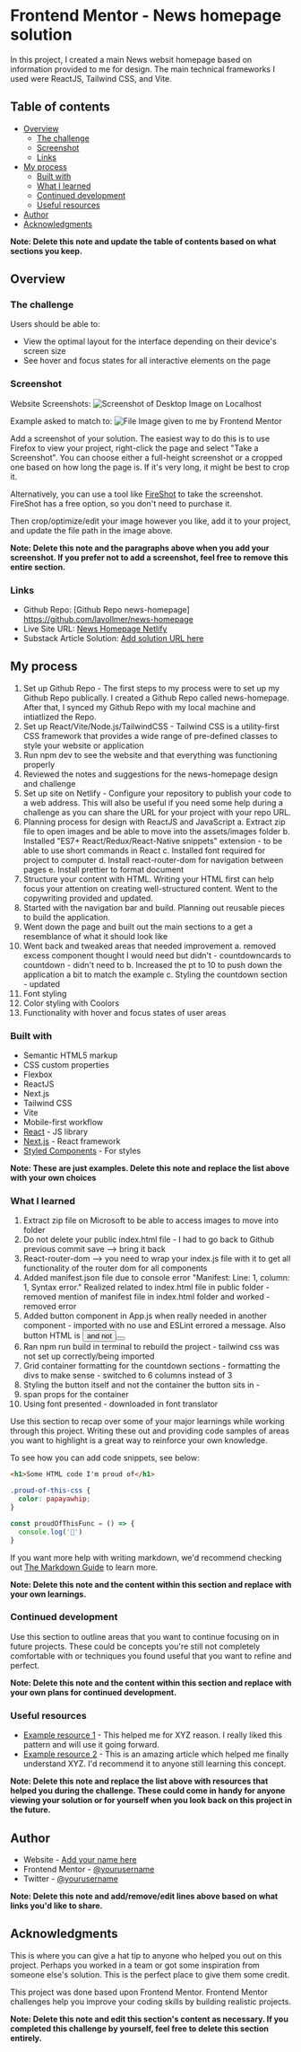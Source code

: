 # Frontend Mentor - News homepage solution

In this project, I created a main News websit homepage based on information provided to me for design. The main technical frameworks I used were ReactJS, Tailwind CSS, and Vite. 

## Table of contents

- [Overview](#overview)
  - [The challenge](#the-challenge)
  - [Screenshot](#screenshot)
  - [Links](#links)
- [My process](#my-process)
  - [Built with](#built-with)
  - [What I learned](#what-i-learned)
  - [Continued development](#continued-development)
  - [Useful resources](#useful-resources)
- [Author](#author)
- [Acknowledgments](#acknowledgments)

**Note: Delete this note and update the table of contents based on what sections you keep.**

## Overview

### The challenge

Users should be able to:

- View the optimal layout for the interface depending on their device's screen size
- See hover and focus states for all interactive elements on the page

### Screenshot

Website Screenshots:
![Screenshot of Desktop Image on Localhost](./src/assets/readmeimages/ScreenshotLocalHostDesktopImage.png)

Example asked to match to:
![File Image given to me by Frontend Mentor](./src/assets/readmeimages/desktop-design.jpg)

Add a screenshot of your solution. The easiest way to do this is to use Firefox to view your project, right-click the page and select "Take a Screenshot". You can choose either a full-height screenshot or a cropped one based on how long the page is. If it's very long, it might be best to crop it.

Alternatively, you can use a tool like [FireShot](https://getfireshot.com/) to take the screenshot. FireShot has a free option, so you don't need to purchase it. 

Then crop/optimize/edit your image however you like, add it to your project, and update the file path in the image above.

**Note: Delete this note and the paragraphs above when you add your screenshot. If you prefer not to add a screenshot, feel free to remove this entire section.**

### Links

- Github Repo: [Github Repo news-homepage] https://github.com/lavollmer/news-homepage
- Live Site URL: [News Homepage Netlify](https://news-homepage-lauradev.netlify.app/)
- Substack Article Solution: [Add solution URL here](https://your-solution-url.com)

## My process

1. Set up Github Repo - The first steps to my process were to set up my Github Repo publically. I created a Github Repo called news-homepage. After that, I synced my Github Repo with my local machine and intiatlized the Repo. 
2. Set up React/Vite/Node.js/TailwindCSS - Tailwind CSS is a utility-first CSS framework that provides a wide range of pre-defined classes to style your website or application
3. Run npm dev to see the website and that everything was functioning properly
4. Reviewed the notes and suggestions for the news-homepage design and challenge
5. Set up site on Netlify - Configure your repository to publish your code to a web address. This will also be useful if you need some help during a challenge as you can share the URL for your project with your repo URL. 
6. Planning process for design with ReactJS and JavaScript
  a. Extract zip file to open images and be able to move into the assets/images folder
  b. Installed "ES7+ React/Redux/React-Native snippets" extension - to be able to use short commands in React
  c. Installed font required for project to computer
  d. Install react-router-dom for navigation between pages
  e. Install prettier to format document
7. Structure your content with HTML. Writing your HTML first can help focus your attention on creating well-structured content. Went to the copywriting provided and updated.
8. Started with the navigation bar and build. Planning out reusable pieces to build the application.
9. Went down the page and built out the main sections to a get a resemblance of what it should look like
10. Went back and tweaked areas that needed improvement 
  a. removed excess component thought I would need but didn't - countdowncards to countdown - didn't need to
  b. Increased the pt to 10 to push down the application a bit to match the example
  c. Styling the countdown section - updated
11. Font styling 
12. Color styling with Coolors
13. Functionality with hover and focus states of user areas

### Built with

- Semantic HTML5 markup
- CSS custom properties
- Flexbox
- ReactJS
- Next.js
- Tailwind CSS
- Vite
- Mobile-first workflow
- [React](https://reactjs.org/) - JS library
- [Next.js](https://nextjs.org/) - React framework
- [Styled Components](https://styled-components.com/) - For styles

**Note: These are just examples. Delete this note and replace the list above with your own choices**

### What I learned

1. Extract zip file on Microsoft to be able to access images to move into folder
2. Do not delete your public index.html file - I had to go back to Github previous commit save --> bring it back
3. React-router-dom --> you need to wrap your index.js file with it to get all functionality of the router dom for all components
4. Added manifest.json file due to console error "Manifest: Line: 1, column: 1, Syntax error." Realized related to index.html file in public folder - removed mention of manifest file in index.html folder and worked - removed error
5. Added button component in App.js when really needed in another component - imported with no use and ESLint errored a message. Also button HTML is <button> and not <Button>
6. Ran npm run build in terminal to rebuild the project - tailwind css was not set up correctly/being imported
7. Grid container formatting for the countdown sections - formatting the divs to make sense - switched to 6 columns instead of 3
8. Styling the button itself and not the container the button sits in - 
9. span props for the container
10. Using font presented - downloaded in font translator

Use this section to recap over some of your major learnings while working through this project. Writing these out and providing code samples of areas you want to highlight is a great way to reinforce your own knowledge.

To see how you can add code snippets, see below:

```html
<h1>Some HTML code I'm proud of</h1>
```
```css
.proud-of-this-css {
  color: papayawhip;
}
```
```js
const proudOfThisFunc = () => {
  console.log('🎉')
}
```

If you want more help with writing markdown, we'd recommend checking out [The Markdown Guide](https://www.markdownguide.org/) to learn more.

**Note: Delete this note and the content within this section and replace with your own learnings.**

### Continued development

Use this section to outline areas that you want to continue focusing on in future projects. These could be concepts you're still not completely comfortable with or techniques you found useful that you want to refine and perfect.

**Note: Delete this note and the content within this section and replace with your own plans for continued development.**

### Useful resources

- [Example resource 1](https://www.example.com) - This helped me for XYZ reason. I really liked this pattern and will use it going forward.
- [Example resource 2](https://www.example.com) - This is an amazing article which helped me finally understand XYZ. I'd recommend it to anyone still learning this concept.

**Note: Delete this note and replace the list above with resources that helped you during the challenge. These could come in handy for anyone viewing your solution or for yourself when you look back on this project in the future.**

## Author

- Website - [Add your name here](https://www.your-site.com)
- Frontend Mentor - [@yourusername](https://www.frontendmentor.io/profile/yourusername)
- Twitter - [@yourusername](https://www.twitter.com/yourusername)

**Note: Delete this note and add/remove/edit lines above based on what links you'd like to share.**

## Acknowledgments

This is where you can give a hat tip to anyone who helped you out on this project. Perhaps you worked in a team or got some inspiration from someone else's solution. This is the perfect place to give them some credit.

This project was done based upon Frontend Mentor. Frontend Mentor challenges help you improve your coding skills by building realistic projects. 

**Note: Delete this note and edit this section's content as necessary. If you completed this challenge by yourself, feel free to delete this section entirely.**

